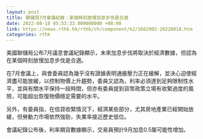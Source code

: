 ```yaml
---
layout: post
title: 聯儲局7月會議紀錄：某個時刻放慢加息步伐是合適
date: 2022-08-18 05:53:33.000000000 +08:00
link: https://news.rthk.hk/rthk/ch/component/k2/1662902-20220818.htm
categories: rthk
---
```


美國聯儲局公布7月議息會議紀錄顯示，未來加息步伐將取決於經濟數據，但認為在某個時刻放慢加息步伐是合適。

在7月會議上，與會委員認為幾乎沒有證據表明通脹壓力正在緩解，並決心迫使經濟盡可能放緩，以控制物價上升趨勢，委員又認為，利率必須達到足夠限制性水平，並與有關水平保持一段時間，但亦有委員提到貨幣政策立場有收緊過度的風險，可能超出恢復物價穩定需要的水平。

另外，有委員指，在信貸收緊情況下，經濟某些部分，尤其房地產業已經開始放緩，但勞動力市場依然強勁，失業率接近歷史低位。

會議紀錄公布後，利率期貨數據顯示，交易員預計9月加息0.5厘可能性增加。
